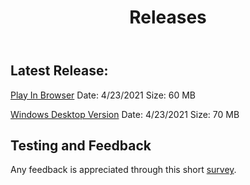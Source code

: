 ﻿---
permalink: /releases/
title: "Releases"
---


## Latest Release:

[Play In Browser](https://jpc22.github.io/WebBuildLatest) Date: 4/23/2021 Size: 60 MB

[Windows Desktop Version](https://github.com/jpc22/jpc22.github.io/releases/tag/1.0.0) Date: 4/23/2021 Size: 70 MB

## Testing and Feedback

Any feedback is appreciated through this short [survey](https://docs.google.com/forms/d/e/1FAIpQLScDfnyfY5ByexR06ubOpc6q_lg-BfPo3VMHnGnQlikL9_Us2w/viewform?usp=sf_link).

